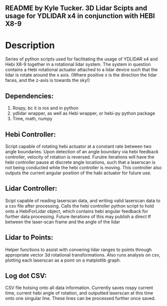 ## README by Kyle Tucker. 3D Lidar Scipts and usage for YDLIDAR x4 in conjunction with HEBI X8-9

# Description
Series of python scripts used for facilitating the usage of YDLIDAR x4 and Hebi X8-9 together in a rotational lidar system.
The system in question contains a Hebi rotational actuator attached to a lidar device such that the lidar is rotate around the x axis. (Where positive x is the direction the lidar faces, and the z-axis is towards the sky!)

## Dependencies:
1. Rospy, bc it is ros and in python
2. ydlidar wrapper, as well as Hebi wrapper, or hebi-py python package
3. Time, math, numpy

## Hebi Controller:
Script capable of rotating hebi actuator at a constant rate between two angle boundaries. Upon detection of an angle boundary via hebi feedback controller, velocity of rotation is reversed.
Furutre iterations will have the hebi controller pause at discrete angle locations, such that a laserscan is not being conducted while the hebi controller is moving.
This controller also outputs the current angular position of the habi actuator for future use.

## Lidar Controller:
Scipt capable of reading laserscan data, and writing valid laserscan data to a csv file after processing.
Calls the hebi controller python script to hold onto a HebiForLidar object, which contains hebi angular feedback for further data processing.
Future iterations of this may publish a direct tf between the laser-scan frame and the angle of the lidar

## Lidar to Points:
Helper functions to assist with convering lidar ranges to points through appropriate vector 3d rotational transformations. Also runs analysis on csv, plotting each laserscan as a point on a matplotlib graph.

## Log dot CSV:
CSV file holsing onto all data information. Currently saves rospy current time, current hebi angle of rotation, and outputted laserscan at this time onto one singular line. These lines can be processed further once saved.

